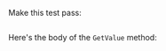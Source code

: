 Make this test pass:

```csharp UnitTest1.cs --region test1 --session "Run my tests!"
```

Here's the body of the `GetValue` method:

```csharp ClassBeingTested.cs --region GetValue --session "Run my tests!"
```
